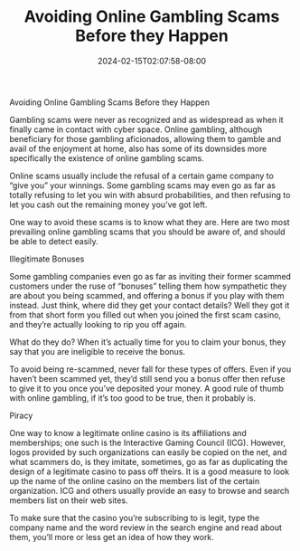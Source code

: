 ﻿---
title: "Avoiding Online Gambling Scams Before they Happen"
date: 2024-02-15T02:07:58-08:00
description: "Gambling Tips for Web Success"
featured_image: "/images/Gambling.jpg"
tags: ["Gambling"]
---

Avoiding Online Gambling Scams Before they Happen

Gambling scams were never as recognized and as widespread as when it finally came in contact with cyber space. Online gambling, although beneficiary for those gambling aficionados, allowing them to gamble and avail of the enjoyment at home, also has some of its downsides more specifically the existence of online gambling scams.

Online scams usually include the refusal of a certain game company to “give you” your winnings. Some gambling scams may even go as far as totally refusing to let you win with absurd probabilities, and then refusing to let you cash out the remaining money you’ve got left.

One way to avoid these scams is to know what they are. Here are two most prevailing online gambling scams that you should be aware of, and should be able to detect easily.

Illegitimate Bonuses

Some gambling companies even go as far as inviting their former scammed customers under the ruse of “bonuses” telling them how sympathetic they are about you being scammed, and offering a bonus if you play with them instead. Just think, where did they get your contact details? Well they got it from that short form you filled out when you joined the first scam casino, and they’re actually looking to rip you off again.

What do they do? When it’s actually time for you to claim your bonus, they say that you are ineligible to receive the bonus.

To avoid being re-scammed, never fall for these types of offers. Even if you haven’t been scammed yet, they’d still send you a bonus offer then refuse to give it to you once you’ve deposited your money. A good rule of thumb with online gambling, if it’s too good to be true, then it probably is.

Piracy

One way to know a legitimate online casino is its affiliations and memberships; one such is the Interactive Gaming Council (ICG). However, logos provided by such organizations can easily be copied on the net, and what scammers do, is they imitate, sometimes, go as far as duplicating the design of a legitimate casino to pass off theirs. It is a good measure to look up the name of the online casino on the members list of the certain organization. ICG and others usually provide an easy to browse and search members list on their web sites.

To make sure that the casino you’re subscribing to is legit, type the company name and the word review in the search engine and read about them, you’ll more or less get an idea of how they work.

